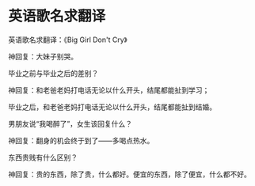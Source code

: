 # 英语歌名求翻译

英语歌名求翻译：《Big Girl Don't Cry》 

神回复：大妹子别哭。 

毕业之前与毕业之后的差别？ 

神回复：和老爸老妈打电话无论以什么开头，结尾都能扯到学习； 

毕业之后，和老爸老妈打电话无论以什么开头，结尾都能扯到结婚。 

男朋友说“我喝醉了”，女生该回复什么？ 

神回复：翻身的机会终于到了——多喝点热水。 

东西贵贱有什么区别？ 

神回复：贵的东西，除了贵，什么都好。便宜的东西，除了便宜，什么都不好。